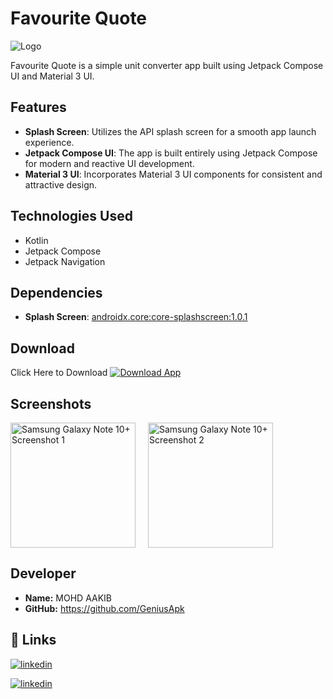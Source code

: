 # Favourite Quote

![Logo](https://github.com/GeniusApk/Favourite-Quote/assets/101592615/6570fb25-f59c-4543-babb-5811081982d9)

Favourite Quote is a simple unit converter app built using Jetpack Compose UI and Material 3 UI.

## Features

- **Splash Screen**: Utilizes the API splash screen for a smooth app launch experience.
- **Jetpack Compose UI**: The app is built entirely using Jetpack Compose for modern and reactive UI development.
- **Material 3 UI**: Incorporates Material 3 UI components for consistent and attractive design.

## Technologies Used

- Kotlin
- Jetpack Compose
- Jetpack Navigation

## Dependencies

- **Splash Screen**: [androidx.core:core-splashscreen:1.0.1](https://developer.android.com/jetpack/androidx/releases/core#core-splashscreen)

## Download
Click Here to Download
[![Download App](https://img.shields.io/badge/Download-App-blue)](https://github.com/in-deep-dive/AgeGuru/releases/tag/v1.2)


## Screenshots


<div style="display: flex;">
    <img src="https://github.com/GeniusApk/Favourite-Quote/assets/101592615/7f3d4fa3-dc98-40e2-8459-94fe1aa659de" alt="Samsung Galaxy Note 10+ Screenshot 1" width="200" style="margin-right: 20px;">
    <img src="https://github.com/GeniusApk/Favourite-Quote/assets/101592615/31e19f8f-1f02-4ecc-b296-91e2d36ef074" alt="Samsung Galaxy Note 10+ Screenshot 2" width="200">
</div>





## Developer

- **Name:** MOHD AAKIB
- **GitHub:** https://github.com/GeniusApk


## 🔗 Links

[![linkedin](https://img.shields.io/badge/linkedin-0A66C2?style=for-the-badge&logo=linkedin&logoColor=white)](https://www.linkedin.com/in/mohd-aakib-0546ab272/)

[![linkedin](https://img.shields.io/badge/instagram-bc2a8d?style=for-the-badge&logo=instagram&logoColor=white)](https://www.instagram.com/_aakib__21/)


